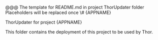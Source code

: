 @@@
The template for README.md in project ThorUpdater folder
Placeholders will be replaced  once
\\\# {APPNAME}

ThorUpdater for project {APPNAME}

This folder contains the deployment of this project to be used by Thor.